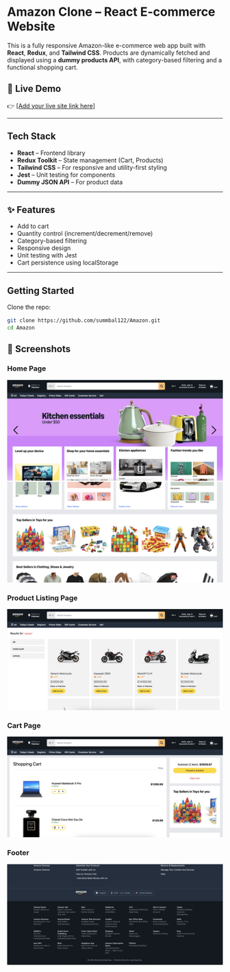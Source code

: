 # Amazon Clone – React E-commerce Website

This is a fully responsive Amazon-like e-commerce web app built with **React**, **Redux**, and **Tailwind CSS**. Products are dynamically fetched and displayed using a **dummy products API**, with category-based filtering and a functional shopping cart.

## 🚀 Live Demo

👉 [\[Add your live site link here\]](https://fir-d25e5.web.app/)

---

## Tech Stack

- **React** – Frontend library
- **Redux Toolkit** – State management (Cart, Products)
- **Tailwind CSS** – For responsive and utility-first styling
- **Jest** – Unit testing for components
- **Dummy JSON API** – For product data

---

## ✨ Features

- Add to cart
- Quantity control (increment/decrement/remove)
- Category-based filtering
- Responsive design
- Unit testing with Jest
- Cart persistence using localStorage

---

##  Getting Started

Clone the repo:

```bash
git clone https://github.com/summbal122/Amazon.git
cd Amazon
```
## 📸 Screenshots

### Home Page
![alt text](image.png)
![alt text](image-1.png)


### Product Listing Page
![alt text](image-2.png)


### Cart Page
![alt text](image-3.png)

### Footer
![alt text](image-4.png)


